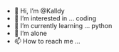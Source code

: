 - 👋 Hi, I’m @Kalldy
- 👀 I’m interested in ... coding
- 🌱 I’m currently learning ... python
- 💞️ I’m alone
- 📫 How to reach me ... 

<!---
Kalldy/Kalldy is a ✨ special ✨ repository because its `README.md` (this file) appears on your GitHub profile.
You can click the Preview link to take a look at your changes.
--->
